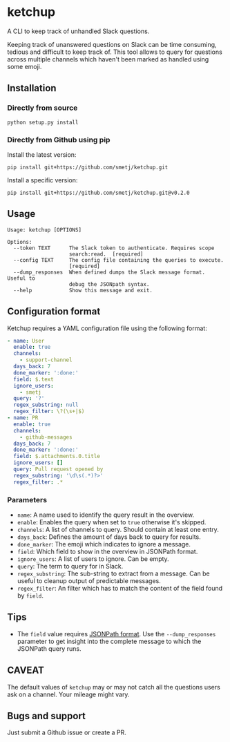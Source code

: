 # ketchup

A CLI to keep track of unhandled Slack questions.

Keeping track of unanswered questions on Slack can be time consuming, tedious
and difficult to keep track of. This tool allows to query for questions across
multiple channels which haven't been marked as handled using some emoji.

## Installation

### Directly from source

```
python setup.py install
```

### Directly from Github using pip

Install the latest version:
```
pip install git+https://github.com/smetj/ketchup.git
```

Install a specific version:
```
pip install git+https://github.com/smetj/ketchup.git@v0.2.0
```


## Usage
```
Usage: ketchup [OPTIONS]

Options:
  --token TEXT      The Slack token to authenticate. Requires scope
                    search:read.  [required]
  --config TEXT     The config file containing the queries to execute.
                    [required]
  --dump_responses  When defined dumps the Slack message format. Useful to
                    debug the JSONpath syntax.
  --help            Show this message and exit.
```


## Configuration format

Ketchup requires a YAML configuration file using the following format:

```yaml
- name: User
  enable: true
  channels:
    - support-channel
  days_back: 7
  done_marker: ':done:'
  field: $.text
  ignore_users:
    - smetj
  query: '?'
  regex_substring: null
  regex_filter: \?(\s+|$)
- name: PR
  enable: true
  channels:
    - github-messages
  days_back: 7
  done_marker: ':done:'
  field: $.attachments.0.title
  ignore_users: []
  query: Pull request opened by
  regex_substring: '\d\s(.*)?>'
  regex_filter: .*
```

### Parameters

- `name`: A name used to identify the query result in the overview.
- `enable`: Enables the query when set to `true` otherwise it's skipped.
- `channels`: A list of channels to query. Should contain at least one entry.
- `days_back`: Defines the amount of days back to query for results.
- `done_marker`: The emoji which indicates to ignore a message.
- `field`: Which field to show in the overview in JSONPath format.
- `ignore_users`: A list of users to ignore. Can be empty.
- `query`: The term to query for in Slack.
- `regex_substring`: The sub-string to extract from a message. Can be useful to
  cleanup output of predictable messages.
- `regex_filter`: An filter which has to match the content of the field found
  by `field`.

## Tips

- The `field` value requires [JSONPath
  format](https://www.baeldung.com/guide-to-jayway-jsonpath). Use the
  `--dump_responses` parameter to get insight into the complete message to
  which the JSONPath query runs.

## CAVEAT

The default values of `ketchup` may or may not catch all the questions users
ask on a channel. Your mileage might vary.

## Bugs and support

Just submit a Github issue or create a PR.
